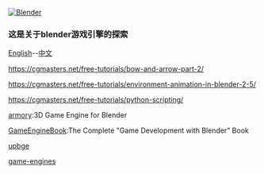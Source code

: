 

[![Blender](https://github.com/KhronosGroup/glTF-Blender-Exporter/blob/master/misc/Blender_logo.png?raw=true)](http://www.blender.org/)

### 这是关于blender游戏引擎的探索



[English](https://docs.blender.org/manual/en/dev/game_engine/index.html)--[中文](https://docs.blender.org/manual/zh-hans/dev/game_engine/introduction.html)

https://cgmasters.net/free-tutorials/bow-and-arrow-part-2/

https://cgmasters.net/free-tutorials/environment-animation-in-blender-2-5/

https://cgmasters.net/free-tutorials/python-scripting/

[armory](https://github.com/armory3d/armory):3D Game Engine for Blender


[GameEngineBook](https://github.com/mikepan/GameEngineBook):The Complete "Game Development with Blender" Book

[upbge](https://doc.upbge.org/index.php)

[game-engines](https://github.com/collections/game-engines)
